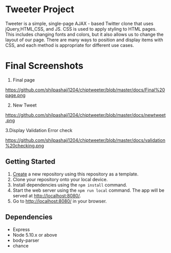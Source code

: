 # Tweeter Project

Tweeter is a simple, single-page AJAX - based Twitter clone that uses jQuery,HTML,CSS, and JS. CSS is used to apply styling to HTML pages. This includes changing fonts and colors, but it also allows us to change the layout of our page. There are many ways to position and display items with CSS, and each method is appropriate for different use cases.

# Final Screenshots

1. Final page 

https://github.com/shilpashaji1204/chiptweeter/blob/master/docs/Final%20page.png

2. New Tweet 

https://github.com/shilpashaji1204/chiptweeter/blob/master/docs/newtweet.png

3.Display Validation Error check

https://github.com/shilpashaji1204/chiptweeter/blob/master/docs/validation%20checking.png

## Getting Started

1. [Create](https://docs.github.com/en/repositories/creating-and-managing-repositories/creating-a-repository-from-a-template) a new repository using this repository as a template.
2. Clone your repository onto your local device.
3. Install dependencies using the `npm install` command.
3. Start the web server using the `npm run local` command. The app will be served at <http://localhost:8080/>.
4. Go to <http://localhost:8080/> in your browser.

## Dependencies

- Express
- Node 5.10.x or above
- body-parser
- chance
